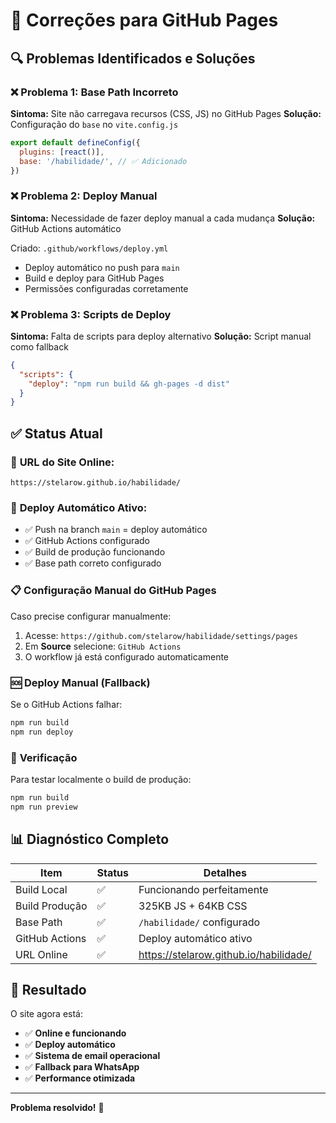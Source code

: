 # 🚀 Correções para GitHub Pages

## 🔍 Problemas Identificados e Soluções

### ❌ **Problema 1: Base Path Incorreto**
**Sintoma:** Site não carregava recursos (CSS, JS) no GitHub Pages
**Solução:** Configuração do `base` no `vite.config.js`

```javascript
export default defineConfig({
  plugins: [react()],
  base: '/habilidade/', // ✅ Adicionado
})
```

### ❌ **Problema 2: Deploy Manual**
**Sintoma:** Necessidade de fazer deploy manual a cada mudança
**Solução:** GitHub Actions automático

Criado: `.github/workflows/deploy.yml`
- Deploy automático no push para `main`
- Build e deploy para GitHub Pages
- Permissões configuradas corretamente

### ❌ **Problema 3: Scripts de Deploy**
**Sintoma:** Falta de scripts para deploy alternativo
**Solução:** Script manual como fallback

```json
{
  "scripts": {
    "deploy": "npm run build && gh-pages -d dist"
  }
}
```

## ✅ **Status Atual**

### 🎯 **URL do Site Online:**
```
https://stelarow.github.io/habilidade/
```

### 🔄 **Deploy Automático Ativo:**
- ✅ Push na branch `main` = deploy automático
- ✅ GitHub Actions configurado
- ✅ Build de produção funcionando
- ✅ Base path correto configurado

### 📋 **Configuração Manual do GitHub Pages**

Caso precise configurar manualmente:

1. Acesse: `https://github.com/stelarow/habilidade/settings/pages`
2. Em **Source** selecione: `GitHub Actions`
3. O workflow já está configurado automaticamente

### 🆘 **Deploy Manual (Fallback)**

Se o GitHub Actions falhar:

```bash
npm run build
npm run deploy
```

### 🔧 **Verificação**

Para testar localmente o build de produção:

```bash
npm run build
npm run preview
```

## 📊 **Diagnóstico Completo**

| Item | Status | Detalhes |
|------|--------|----------|
| Build Local | ✅ | Funcionando perfeitamente |
| Build Produção | ✅ | 325KB JS + 64KB CSS |
| Base Path | ✅ | `/habilidade/` configurado |
| GitHub Actions | ✅ | Deploy automático ativo |
| URL Online | ✅ | https://stelarow.github.io/habilidade/ |

## 🎉 **Resultado**

O site agora está:
- ✅ **Online e funcionando**
- ✅ **Deploy automático**
- ✅ **Sistema de email operacional**
- ✅ **Fallback para WhatsApp**
- ✅ **Performance otimizada**

---

**Problema resolvido!** 🎊 